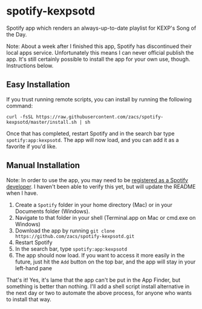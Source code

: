 spotify-kexpsotd
================

Spotify app which renders an always-up-to-date playlist for KEXP's Song of the Day.

Note: About a week after I finished this app, Spotify has discontinued their local apps service. Unfortunately this means I can never official publish the app. It's still certainly possible to install the app for your own use, though. Instructions below.

Easy Installation
-----------------
If you trust running remote scripts, you can install by running the following command:

    curl -fsSL https://raw.githubusercontent.com/zacs/spotify-kexpsotd/master/install.sh | sh

Once that has completed, restart Spotify and in the search bar type `spotify:app:kexpsotd`. The app will now load, and you can add it as a favorite if you'd like. 

Manual Installation
-------------------

Note: In order to use the app, you may need to be [registered as a Spotify developer](https://developer.spotify.com/my-account). I haven't been able to verify this yet, but will update the README when I have. 

1. Create a `Spotify` folder in your home directory (Mac) or in your Documents folder (Windows).
2. Navigate to that folder in your shell (Terminal.app on Mac or cmd.exe on Windows)
3. Download the app by running `git clone https://github.com/zacs/spotify-kexpsotd.git`
4. Restart Spotify
5. In the search bar, type `spotify:app:kexpsotd`
6. The app should now load. If you want to access it more easily in the future, just hit the `Add` button on the top bar, and the app will stay in your left-hand pane

That's it! Yes, it's lame that the app can't be put in the App Finder, but something is better than nothing. I'll add a shell script install alternative in the next day or two to automate the above process, for anyone who wants to install that way.
